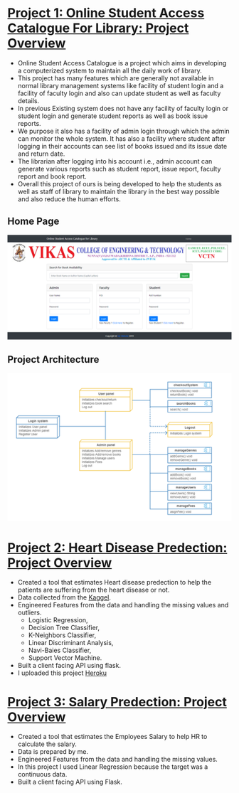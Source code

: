 # [Project 1: Online Student Access Catalogue For Library: Project Overview](https://github.com/SivaRamiReddyModugula/Online-Student-Access-Catalogue-For-Library)
- Online Student Access Catalogue is a project which aims in developing a computerized system to maintain all the daily work of library. 
 - This project has many features which are generally not available in normal library management systems like facility of student login and a facility of faculty login and also can update student as well as faculty details. 
 - In previous Existing system does not have any facility of faculty login or student login and generate student reports as well as book issue reports.
 - We purpose it also has a facility of admin login through which the admin can monitor the whole system. It has also a facility where student after logging in their accounts can see list of books issued and its issue date and return date. 
 - The librarian after logging into his account i.e., admin account can generate various reports such as student report, issue report, faculty report and book report. 
 - Overall this project of ours is being developed to help the students as well as staff of library to maintain the library in the best way possible and also reduce the human efforts.  
 ## Home Page
 ![Home Page](/images/Home.PNG)
 ## Project Architecture  
 ![This Project Architecture](/images/Architecture.png)
# [Project 2: Heart Disease Predection: Project Overview](https://github.com/SivaRamiReddyModugula/heart_disease_predection)
- Created a tool that estimates Heart disease predection  to help the patients are suffering from the heart disease or not.
- Data collected from the [Kaggel](https://www.kaggle.com/ronitf/heart-disease-uci).  
- Engineered Features from the data and handling the missing values and outliers.  
  - Logistic Regression, 
  - Decision Tree Classifier, 
  - K-Neighbors Classifier, 
  - Linear Discriminant Analysis, 
  - Navi-Baies Classifier, 
  - Support Vector Machine.  
- Built a client facing API using flask.
- I uploaded this project [Heroku](https://heart-disease-pediction-api.herokuapp.com/)
# [Project 3: Salary Predection: Project Overview](https://github.com/SivaRamiReddyModugula/Salary-Predection)
- Created a tool that estimates the Employees Salary to help HR to calculate the salary.
- Data is prepared by me.
- Engineered Features from the data and handling the missing values.
- In this project I used Linear Regression because the target was a continuous data.
- Built a client facing API using Flask.
